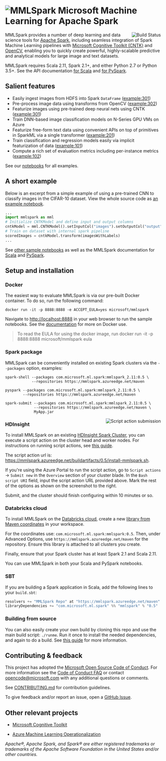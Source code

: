 ![MMLSpark](https://mmlspark.azureedge.net/icons/mmlspark-96.png)
Microsoft Machine Learning for Apache Spark
===========================================

<img title="Build Status" src="https://mmlspark.azureedge.net/icons/BuildStatus.png" align="right" />

MMLSpark provides a number of deep learning and data science tools for [Apache
Spark](https://github.com/apache/spark), including seamless integration of Spark
Machine Learning pipelines with [Microsoft Cognitive Toolkit
(CNTK)](https://github.com/Microsoft/CNTK) and [OpenCV](http://www.opencv.org/),
enabling you to quickly create powerful, highly-scalable predictive and
analytical models for large image and text datasets.

MMLSpark requires Scala 2.11, Spark 2.1+, and either Python 2.7 or
Python 3.5+.  See the API documentation
[for Scala](http://mmlspark.azureedge.net/docs/scala/) and
[for PySpark](http://mmlspark.azureedge.net/docs/pyspark/).


## Salient features

* Easily ingest images from HDFS into Spark `DataFrame` ([example:301])
* Pre-process image data using transforms from OpenCV ([example:302])
* Featurize images using pre-trained deep neural nets using CNTK ([example:301])
* Train DNN-based image classification models on N-Series GPU VMs on Azure
* Featurize free-form text data using convenient APIs on top of primitives in
  SparkML via a single transformer ([example:201])
* Train classification and regression models easily via implicit featurization
  of data ([example:101])
* Compute a rich set of evaluation metrics including per-instance metrics
  ([example:102])

See our [notebooks](notebooks/samples/) for all examples.

[example:101]: notebooks/samples/101%20-%20Adult%20Census%20Income%20Training.ipynb
  "Adult Census Income Training"
[example:102]: notebooks/samples/102%20-%20Regression%20Example%20with%20Flight%20Delay%20Dataset.ipynb
  "Regression Example with Flight Delay Dataset"
[example:201]: notebooks/samples/201%20-%20Amazon%20Book%20Reviews%20-%20TextFeaturizer.ipynb
  "Amazon Book Reviews - TextFeaturizer"
[example:301]: notebooks/samples/301%20-%20CIFAR10%20CNTK%20CNN%20Evaluation.ipynb
  "CIFAR10 CNTK CNN Evaluation"
[example:302]: notebooks/samples/302%20-%20Pipeline%20Image%20Transformations.ipynb
  "Pipeline Image Transformations"


## A short example

Below is an excerpt from a simple example of using a pre-trained CNN to classify
images in the CIFAR-10 dataset.  View the whole source code as [an example
notebook][example:301].

   ```python
   ...
   import mmlspark as mml
   # Initialize CNTKModel and define input and output columns
   cntkModel = mml.CNTKModel().setInputCol("images").setOutputCol("output").setModelLocation(modelFile)
   # Train on dataset with internal spark pipeline
   scoredImages = cntkModel.transform(imagesWithLabels)
   ...
   ```

See [other sample notebooks](notebooks/samples/) as well as the MMLSpark
documentation for [Scala](http://mmlspark.azureedge.net/docs/scala/)
and [PySpark](http://mmlspark.azureedge.net/docs/pyspark/).


## Setup and installation

### Docker

The easiest way to evaluate MMLSpark is via our pre-built Docker container.  To
do so, run the following command:

    docker run -it -p 8888:8888 -e ACCEPT_EULA=yes microsoft/mmlspark

Navigate to <http://localhost:8888> in your web browser to run the sample
notebooks.  See the [documentation](docs/docker.md) for more on Docker use.

> To read the EULA for using the docker image, run
>     docker run -it -p 8888:8888 microsoft/mmlspark eula

### Spark package

MMLSpark can be conveniently installed on existing Spark clusters via the
`--packages` option, examples:

    spark-shell --packages com.microsoft.ml.spark:mmlspark_2.11:0.5 \
                --repositories https://mmlspark.azureedge.net/maven

    pyspark --packages com.microsoft.ml.spark:mmlspark_2.11:0.5 \
            --repositories https://mmlspark.azureedge.net/maven

    spark-submit --packages com.microsoft.ml.spark:mmlspark_2.11:0.5 \
                 --repositories https://mmlspark.azureedge.net/maven \
                 MyApp.jar

<img title="Script action submission" src="http://i.imgur.com/oQcS0R2.png" align="right" />

### HDInsight

To install MMLSpark on an existing [HDInsight Spark
Cluster](https://docs.microsoft.com/en-us/azure/hdinsight/), you can execute a
script action on the cluster head and worker nodes.  For instructions on running
script actions, see [this
guide](https://docs.microsoft.com/en-us/azure/hdinsight/hdinsight-hadoop-customize-cluster-linux#use-a-script-action-during-cluster-creation).

The script action url is:
<https://mmlspark.azureedge.net/buildartifacts/0.5/install-mmlspark.sh>.

If you're using the Azure Portal to run the script action, go to `Script
actions` → `Submit new` in the `Overview` section of your cluster blade.  In the
`Bash script URI` field, input the script action URL provided above.  Mark the
rest of the options as shown on the screenshot to the right.

Submit, and the cluster should finish configuring within 10 minutes or so.

### Databricks cloud

To install MMLSpark on the
[Databricks cloud](http://community.cloud.databricks.com), create a new
[library from Maven coordinates](https://docs.databricks.com/user-guide/libraries.html#libraries-from-maven-pypi-or-spark-packages)
in your workspace.

For the coordinates use: `com.microsoft.ml.spark:mmlspark:0.5`.  Then, under
Advanced Options, use `https://mmlspark.azureedge.net/maven` for the repository.
Ensure this library is attached to all clusters you create.

Finally, ensure that your Spark cluster has at least Spark 2.1 and Scala 2.11.

You can use MMLSpark in both your Scala and PySpark notebooks.

### SBT

If you are building a Spark application in Scala, add the following lines to
your `build.sbt`:

   ```scala
   resolvers += "MMLSpark Repo" at "https://mmlspark.azureedge.net/maven"
   libraryDependencies += "com.microsoft.ml.spark" %% "mmlspark" % "0.5"
   ```

### Building from source

You can also easily create your own build by cloning this repo and use the main
build script: `./runme`.  Run it once to install the needed dependencies, and
again to do a build.  See [this guide](docs/developer-readme.md) for more
information.


## Contributing & feedback

This project has adopted the [Microsoft Open Source Code of
Conduct](https://opensource.microsoft.com/codeofconduct/).  For more information
see the [Code of Conduct
FAQ](https://opensource.microsoft.com/codeofconduct/faq/) or contact
[opencode@microsoft.com](mailto:opencode@microsoft.com) with any additional
questions or comments.

See [CONTRIBUTING.md](CONTRIBUTING.md) for contribution guidelines.

To give feedback and/or report an issue, open a [GitHub
Issue](https://help.github.com/articles/creating-an-issue/).


## Other relevant projects

* [Microsoft Cognitive Toolkit](https://github.com/Microsoft/CNTK)

* [Azure Machine Learning
  Operationalization](https://github.com/Azure/Machine-Learning-Operationalization)

*Apache®, Apache Spark, and Spark® are either registered trademarks or
trademarks of the Apache Software Foundation in the United States and/or other
countries.*
